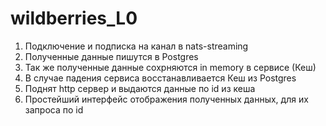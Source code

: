 # wildberries_L0

1. Подключение и подписка на канал в nats-streaming
2. Полученные данные пишутся в Postgres
3. Так же полученные данные сохрняются in memory в сервисе (Кеш)
4. В случае падения сервиса восстанавливается Кеш из Postgres
5. Поднят http сервер и выдаются данные по id из кеша
6. Простейший интерфейс отображения полученных данных, для их запроса по id
